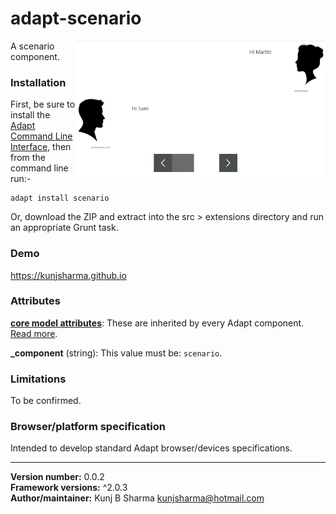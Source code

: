 # adapt-scenario  

<img src="assets/adapt-scenario.png" alt="scenario" align="right" width="400px">

A scenario component.

### Installation
First, be sure to install the [Adapt Command Line Interface](https://github.com/cajones/adapt-cli), then from the command line run:-

    adapt install scenario

Or, download the ZIP and extract into the src > extensions directory and run an appropriate Grunt task.

### Demo

https://kunjsharma.github.io

### Attributes

[**core model attributes**](https://github.com/adaptlearning/adapt_framework/wiki/Core-model-attributes): These are inherited by every Adapt component. [Read more](https://github.com/adaptlearning/adapt_framework/wiki/Core-model-attributes).

**_component** (string): This value must be: `scenario`.

### Limitations

To be confirmed.


### Browser/platform specification

Intended to develop standard Adapt browser/devices specifications.

----------------------------
**Version number:**  0.0.2  
**Framework versions:** ^2.0.3  
**Author/maintainer:** Kunj B Sharma <kunjsharma@hotmail.com>  
